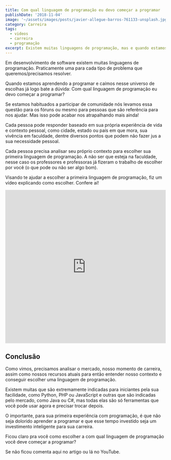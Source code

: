```yaml
---
title: Com qual linguagem de programação eu devo começar a programar
publishDate: '2018-11-04'
image: '~/assets/images/posts/javier-allegue-barros-761133-unsplash.jpg'
category: Carreira
tags:
  - videos
  - carreira
  - programação
excerpt: Existem muitas linguagens de programação, mas e quando estamos começando a programar, com qual devemos começar?
---
```


Em desenvolvimento de software existem muitas linguagens de programação. Praticamente uma para cada tipo de problema que queremos/precisamos resolver.

Quando estamos aprendendo a programar e caímos nesse universo de escolhas já logo bate a dúvida: Com qual linguagem de programação eu devo começar a programar?

Se estamos habituados a participar de comunidade nós levamos essa questão para os fóruns ou mesmo para pessoas que são referência para nos ajudar. Mas isso pode acabar nos atrapalhando mais ainda!

Cada pessoa pode responder baseado em sua própria experiência de vida e contexto pessoal, como cidade, estado ou país em que mora, sua vivência em faculdade, dentre diversos pontos que podem não fazer jus a sua necessidade pessoal.

Cada pessoa precisa analisar seu próprio contexto para escolher sua primeira linguagem de programação. A não ser que esteja na faculdade, nesse caso os professores e professoras já fizeram o trabalho de escolher por você (o que pode ou não ser algo bom).

Visando te ajudar a escolher a primeira linguagem de programação, fiz um vídeo explicando como escolher. Confere aí!

<iframe src="https://www.youtube.com/embed/402E-GwCh6o" width="100%" height="480px" frameborder="0" scrolling="no" allowfullscreen></iframe>

## Conclusão

Como vimos, precisamos analisar o mercado, nosso momento de carreira, assim como nossos recursos atuais para então entender nosso contexto e conseguir escolher uma linguagem de programação.

Existem muitas que são extremamente indicadas para iniciantes pela sua facilidade, como Python, PHP ou JavaScript e outras que são indicadas pelo mercado, como Java ou C#, mas todas elas são só ferramentas que você pode usar agora e precisar trocar depois.

O importante, para sua primeira experiência com programação, é que não seja dolorido aprender a programar e que esse tempo investido seja um investimento inteligente para sua carreira.

Ficou claro pra você como escolher a com qual linguagem de programação você deve começar a programar?

Se não ficou comenta aqui no artigo ou lá no YouTube.
